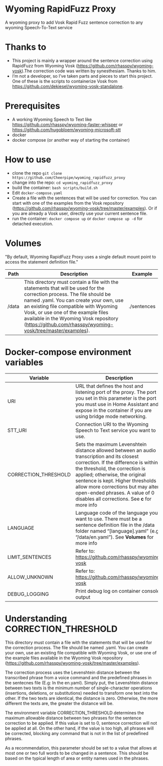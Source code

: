 # Wyoming RapidFuzz Proxy
A wyoming proxy to add Vosk Rapid Fuzz sentence correction to any wyoming Speech-To-Text service

# Thanks to
* This project is mainly a wrapper around the sentence correction using RapidFuzz from Wyoming Vosk (https://github.com/rhasspy/wyoming-vosk).The correction code was written by synesthesiam. Thanks to him.
* I’m not a developer, so I’ve taken parts and pieces to start this project. One of these is the scripts to containerize Vosk from https://github.com/dekiesel/wyoming-vosk-standalone.

# Prerequisites
* A working Wyoming Speech to Text like https://github.com/rhasspy/wyoming-faster-whisper or https://github.com/hugobloem/wyoming-microsoft-stt
* docker
* docker compose (or another way of starting the container)

# How to use
* clone the repo `git clone https://github.com/Cheerpipe/wyoming_rapidfuzz_proxy`
* change into the repo: `cd wyoming_rapidfuzz_proxy`
* build the container: `bash scripts/build.sh`
* Edit `docker-compose.yaml`
* Create a file with the sentences that will be used for correction. You can start with one of the examples from the Vosk repository (https://github.com/rhasspy/wyoming-vosk/tree/master/examples). Or if you are already a Vosk user, directly use your current sentence file.
* run the container: `docker compose up` or `docker compose up -d` for detached execution.

# Volumes
"By default, Wyoming RapidFuzz Proxy uses a single default mount point to access the statement definition file."

| Path | Description | Example |
|-----------|-----------|-----------|
| /data| This directory must contain a file with the statements that will be used for the correction process. The file should be named <language>.yaml. You can create your own, use an existing file compatible with Wyoming Vosk, or use one of the example files available in the Wyoming Vosk repository (https://github.com/rhasspy/wyoming-vosk/tree/master/examples). | ./sentences |


# Docker-compose environment variables

| Variable | Description | Example |
|-----------|-----------|-----------|
| URI| URL that defines the host and listening port of the proxy. The port you set in this parameter is the port you must use in Home Assistant and expose in the container if you are using bridge mode networking.| tcp://0.0.0.0:10310|
| STT_URI| Connection URI to the Wyoming Speech to Text service you want to use.| tcp://192.168.1.100:10300|
| CORRECTION_THRESHOLD | Sets the maximum Levenshtein distance allowed between an audio transcription and its closest correction. If the difference is within the threshold, the correction is applied; otherwise, the original sentence is kept. Higher thresholds allow more corrections but may alter open-ended phrases. A value of 0 disables all corrections. See **c** for more info | 15|
| LANGUAGE| Language code of the language you want to use. There must be a sentence definition file in the /data folder named “[language].yaml” (e.g., “/data/en.yaml”). See **Volumes** for more info| en|
| LIMIT_SENTENCES| Refer to: https://github.com/rhasspy/wyoming-vosk| FALSE|
| ALLOW_UNKNOWN | Refer to: https://github.com/rhasspy/wyoming-vosk | FALSE|
| DEBUG_LOGGING| Print debug log on container console output| FALSE|

# Understanding CORRECTION_THRESHOLD
This directory must contain a file with the statements that will be used for the correction process. The file should be named <language>.yaml. You can create your own, use an existing file compatible with Wyoming Vosk, or use one of the example files available in the Wyoming Vosk repository (https://github.com/rhasspy/wyoming-vosk/tree/master/examples).

The correction process uses the Levenshtein distance between the transcribed phrase from a voice command and the predefined phrases in the sentecnes file (E.g: In the en.yaml).
Simply put, the Levenshtein distance between two texts is the minimum number of single-character operations (insertions, deletions, or substitutions) needed to transform one text into the other.
If the two texts are identical, the distance is zero. Otherwise, the more different the texts are, the greater the distance will be.

The environment variable CORRECTION_THRESHOLD determines the maximum allowable distance between two phrases for the sentence correction to be applied.
If this value is set to 0, sentence correction will not be applied at all. On the other hand, if the value is too high, all phrases will be corrected, blocking any command that is not in the list of predefined phrases.

As a recommendation, this parameter should be set to a value that allows at most one or two full words to be changed in a sentence. This should be based on the typical length of area or entity names used in the phrases.
